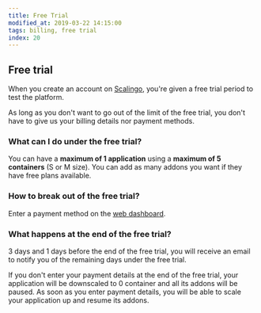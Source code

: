 ```yaml
---
title: Free Trial
modified_at: 2019-03-22 14:15:00
tags: billing, free trial
index: 20
---
```


## Free trial

When you create an account on [Scalingo](https://scalingo.com), you're given a
free trial period to test the platform.

As long as you don't want to go out of the limit of the free trial, you don't
have to give us your billing details nor payment methods.

### What can I do under the free trial?

You can have a **maximum of 1 application** using a **maximum of 5 containers**
(S or M size). You can add as many addons you want if they have free plans
available.

### How to break out of the free trial?

Enter a payment method on the [web dashboard](https://my.scalingo.com).

### What happens at the end of the free trial?

3 days and 1 days before the end of the free trial, you will receive an email to
  notify you of the remaining days under the free trial.

If you don't enter your payment details at the end of the free trial, your
application will be downscaled to 0 container and all its addons will be paused.
As soon as you enter payment details, you will be able to scale your application
up and resume its addons.

